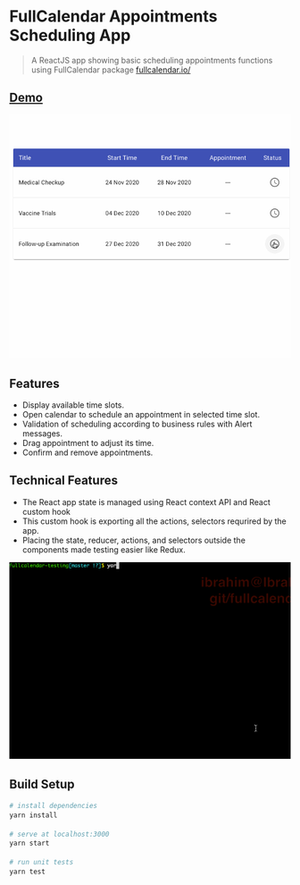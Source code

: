 
# FullCalendar Appointments Scheduling App

> A ReactJS app showing basic scheduling appointments functions using FullCalendar package [fullcalendar.io/](https://fullcalendar.io/)

## [Demo](https://ibrahim.github.io/fullcalendar/)

![](fullcalendar-app.gif)

## Features
- Display available time slots.
- Open calendar to schedule an appointment in selected time slot.
- Validation of scheduling according to business rules with Alert messages.
- Drag appointment to adjust its time.
- Confirm and remove appointments.

## Technical Features
- The React app state is managed using React context API and React custom hook
- This custom hook is exporting all the actions, selectors requrired by the app.
- Placing the state, reducer, actions, and selectors outside the components made testing easier like Redux.


![](fullcalendar-testing.gif)


## Build Setup

``` bash
# install dependencies
yarn install

# serve at localhost:3000
yarn start

# run unit tests
yarn test

```


